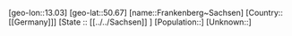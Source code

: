 ﻿---
location: [50.67,13.03]
type: City
tags:
- geo/City


SpocWebEntityId: 30227
isDeleted: false
confidential: public

---
[geo-lon::13.03]
[geo-lat::50.67]
[name::Frankenberg~Sachsen]
[Country::[[Germany]]]
[State :: [[../../Sachsen]] ]
[Population::]
[Unknown::]

